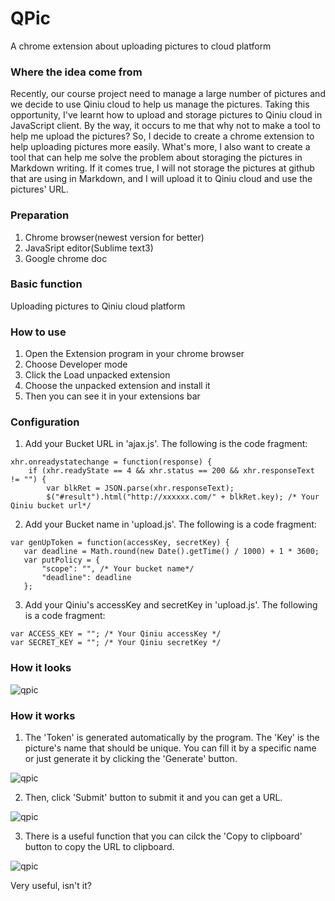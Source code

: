 # QPic
A chrome extension about uploading pictures to cloud platform
### Where the idea come from
Recently, our course project need to manage a large number of pictures and we decide to use Qiniu cloud to help us manage the pictures. Taking this opportunity, I've learnt how to upload and storage pictures to Qiniu cloud in JavaScript client. By the way, it occurs to me that why not to make a tool to help me upload the pictures? So, I decide to create a chrome extension to help uploading pictures more easily. What's more, I also want to create a tool that can help me solve the problem about storaging the pictures in Markdown writing. If it comes true, I will not storage the pictures at github that are using in Markdown, and I will upload it to Qiniu cloud and use the pictures' URL.
### Preparation
 1. Chrome browser(newest version for better)   
 2. JavaSript editor(Sublime text3)   
 3. Google chrome doc

### Basic function
 Uploading pictures to Qiniu cloud platform
### How to use
 1. Open the Extension program in your chrome browser
 2. Choose Developer mode
 3. Click the Load unpacked extension
 4. Choose the unpacked extension and install it
 5. Then you can see it in your extensions bar

### Configuration
 1. Add your Bucket URL in 'ajax.js'. The following is the code fragment:   

 ```
 xhr.onreadystatechange = function(response) {
     if (xhr.readyState == 4 && xhr.status == 200 && xhr.responseText != "") {
         var blkRet = JSON.parse(xhr.responseText);
         $("#result").html("http://xxxxxx.com/" + blkRet.key); /* Your Qiniu bucket url*/
 ```
 
 2. Add your Bucket name in 'upload.js'. The following is a code fragment:

 ```
 var genUpToken = function(accessKey, secretKey) {
    var deadline = Math.round(new Date().getTime() / 1000) + 1 * 3600;
    var putPolicy = {
        "scope": "", /* Your bucket name*/
        "deadline": deadline
    };   
 ```
 
 3. Add your Qiniu's accessKey and secretKey in 'upload.js'. The following is a code fragment:

 ```
 var ACCESS_KEY = ""; /* Your Qiniu accessKey */
 var SECRET_KEY = ""; /* Your Qiniu secretKey */
 ```

### How it looks
![qpic](http://o7bp9e1ec.bkt.clouddn.com/QPic1)

### How it works
 1. The 'Token' is generated automatically by the program. The 'Key' is the picture's name that should be unique. You can fill it by a specific name or just generate it by clicking the 'Generate' button.   

 ![qpic](http://o7bp9e1ec.bkt.clouddn.com/QPic2)

 2. Then, click 'Submit' button to submit it and you can get a URL.

 ![qpic](http://o7bp9e1ec.bkt.clouddn.com/QPic3)

 3. There is a useful function that you can cilck the 'Copy to clipboard' button to copy the URL to clipboard. 

 ![qpic](http://o7bp9e1ec.bkt.clouddn.com/QPic4)

Very useful, isn't it?
